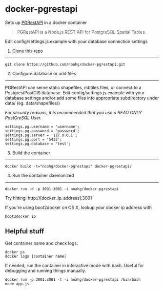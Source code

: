 docker-pgrestapi
================

Sets up [PGRestAPI](https://github.com/spatialdev/PGRestAPI) in a docker container

> PGRestAPI is a Node.js REST API for PostgreSQL Spatial Tables.

Edit config/settings.js.example with your database connection settings


1. Clone this repo
----------

```
git clone https://github.com/noahg/docker-pgrestapi.git
```

2. Configure database or add files
----------

PGRestAPI can serve static shapefiles, mbtiles files, or connect to a Postgres/PostGIS database.
Edit config/settings.js.example with your database settings and/or add some files into appropriate subdirectory under data/ (eg. data/shapefiles/)

*For security reasons, it is recommended that you use a READ ONLY PostGreSQL User.*

```
settings.pg.username = 'username';
settings.pg.password = 'password';
settings.pg.server = '127.0.0.1';
settings.pg.port = '5432';
settings.pg.database = 'test';
```

3. Build the container
--------

```
docker build -t="noahg/docker-pgrestapi" docker-pgrestapi/
```

4. Run the container daemonized
---------

```
docker run -d -p 3001:3001 -i noahg/docker-pgrestapi
```
Try hitting: http://[docker_ip_address]:3001

If you're using boot2docker on OS X, lookup your docker ip address with
```
boot2docker ip
```

Helpful stuff
--------
Get container name and check logs:
```
docker ps
docker logs [container name]
```
If needed, run the container in interactive mode with bash. Useful for debugging and running things manually.
```
docker run -p 3001:3001 -t -i noahg/docker-pgrestapi /bin/bash
node app.js
```